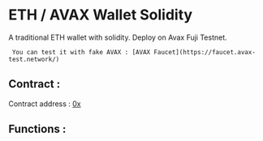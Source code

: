 # ETH / AVAX Wallet Solidity
 A traditional ETH wallet with solidity.
 Deploy on Avax Fuji Testnet.
 
```
 You can test it with fake AVAX : [AVAX Faucet](https://faucet.avax-test.network/)
```
 
 
## Contract :
 Contract address : [0x](https://testnet.avascan.info/blockchain/c/tx/0x)
 
 
## Functions :
